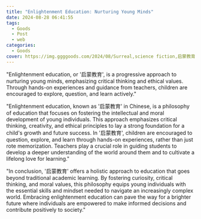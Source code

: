 ```yaml
---
title: "Enlightenment Education: Nurturing Young Minds"
date: 2024-08-28 06:41:55
tags:
  - Goods
  - Post
  - web
categories:
  - Goods
cover: https://img.ggggoods.com/2024/08/Surreal,science fiction,启蒙教育,enlightenment education,technology,tech,diagrams,renderings,colors_20240830_00001_.png
---
```


"Enlightenment education, or '启蒙教育', is a progressive approach to nurturing young minds, emphasizing critical thinking and ethical values. Through hands-on experiences and guidance from teachers, children are encouraged to explore, question, and learn actively."

"Enlightenment education, known as '启蒙教育' in Chinese, is a philosophy of education that focuses on fostering the intellectual and moral development of young individuals. This approach emphasizes critical thinking, creativity, and ethical principles to lay a strong foundation for a child's growth and future success. In '启蒙教育', children are encouraged to question, explore, and learn through hands-on experiences, rather than just rote memorization. Teachers play a crucial role in guiding students to develop a deeper understanding of the world around them and to cultivate a lifelong love for learning."

"In conclusion, '启蒙教育' offers a holistic approach to education that goes beyond traditional academic learning. By fostering curiosity, critical thinking, and moral values, this philosophy equips young individuals with the essential skills and mindset needed to navigate an increasingly complex world. Embracing enlightenment education can pave the way for a brighter future where individuals are empowered to make informed decisions and contribute positively to society."

